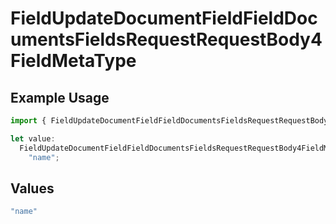 # FieldUpdateDocumentFieldFieldDocumentsFieldsRequestRequestBody4FieldMetaType

## Example Usage

```typescript
import { FieldUpdateDocumentFieldFieldDocumentsFieldsRequestRequestBody4FieldMetaType } from "@documenso/sdk-typescript/models/operations";

let value:
  FieldUpdateDocumentFieldFieldDocumentsFieldsRequestRequestBody4FieldMetaType =
    "name";
```

## Values

```typescript
"name"
```